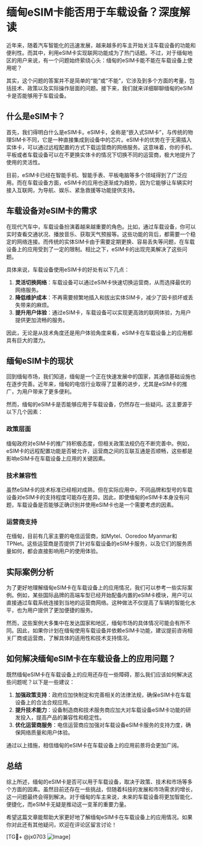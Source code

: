# 缅甸eSIM卡能否用于车载设备？深度解读

近年来，随着汽车智能化的迅速发展，越来越多的车主开始关注车载设备的功能和便利性。而其中，利用eSIM卡实现联网功能成为了热门话题。不过，对于缅甸地区的用户来说，有一个问题始终萦绕心头：缅甸的eSIM卡能不能在车载设备上使用呢？

其实，这个问题的答案并不是简单的“能”或“不能”，它涉及到多个方面的考量，包括技术、政策以及实际操作层面的问题。接下来，我们就来详细聊聊缅甸的eSIM卡是否能够用于车载设备。

## 什么是eSIM卡？

首先，我们得明白什么是eSIM卡。eSIM卡，全称是“嵌入式SIM卡”，与传统的物理SIM卡不同，它是一种直接集成到设备中的芯片。eSIM卡的优势在于无需插入实体卡，可以通过远程配置的方式下载运营商的网络服务。这意味着，你的手机、平板或者车载设备可以在不更换实体卡的情况下切换不同的运营商，极大地提升了使用的灵活性。

目前，eSIM卡已经在智能手机、智能手表、平板电脑等多个领域得到了广泛应用。而在车载设备方面，eSIM卡的应用也逐渐成为趋势，因为它能够让车辆实时接入互联网，为导航、娱乐、紧急救援等功能提供支持。

## 车载设备对eSIM卡的需求

在现代汽车中，车载设备扮演着越来越重要的角色。比如，通过车载设备，你可以实时查看交通状况、播放音乐、获取天气预报等。这些功能的背后，都需要一个稳定的网络连接。而传统的实体SIM卡由于需要定期更换、容易丢失等问题，在车载设备上的应用受到了一定的限制。相比之下，eSIM卡的出现完美解决了这些问题。

具体来说，车载设备使用eSIM卡的好处有以下几点：

1. **灵活切换网络**：车载设备可以通过eSIM卡快速切换运营商，从而选择最优的网络服务。
2. **降低维护成本**：不再需要频繁地插入和拔出实体SIM卡，减少了因卡损坏或丢失带来的麻烦。
3. **提升用户体验**：通过eSIM卡，车载设备可以实现更高效的联网体验，为用户提供更加流畅的服务。

因此，无论是从技术角度还是用户体验角度来看，eSIM卡在车载设备上的应用都具有巨大的潜力。

## 缅甸eSIM卡的现状

回到缅甸市场，我们知道，缅甸是一个正在快速发展中的国家，其通信基础设施也在逐步完善。近年来，缅甸的电信行业取得了显著的进步，尤其是eSIM卡的推广，为用户带来了更多便利。

然而，缅甸的eSIM卡是否能够应用于车载设备，仍然存在一些疑问。这主要源于以下几个因素：

### 政策层面

缅甸政府对eSIM卡的推广持积极态度，但相关政策法规仍在不断完善中。例如，eSIM卡的远程配置功能是否被允许，运营商之间的互联互通是否顺畅，这些都是影响eSIM卡在车载设备上应用的关键因素。

### 技术兼容性

虽然eSIM卡的技术标准已经相对成熟，但在实际应用中，不同品牌和型号的车载设备对eSIM卡的支持程度可能存在差异。因此，即使缅甸的eSIM卡本身没有问题，车载设备是否能够正确识别并使用eSIM卡也是一个需要考虑的因素。

### 运营商支持

在缅甸，目前有几家主要的电信运营商，如Mytel、Ooredoo Myanmar和TPNet。这些运营商是否提供了针对车载设备的eSIM卡服务，以及它们的服务质量如何，都会直接影响用户的使用体验。

## 实际案例分析

为了更好地理解缅甸eSIM卡在车载设备上的应用情况，我们可以参考一些实际案例。例如，某些国际品牌的高端车型已经开始配备内置的eSIM卡模块，用户可以直接通过车载系统连接到当地的运营商网络。这种做法不仅提高了车辆的智能化水平，也为用户提供了更加便捷的服务。

然而，这些案例大多集中在发达国家和地区，缅甸市场的具体情况可能会有所不同。因此，如果你计划在缅甸使用车载设备并依赖eSIM卡功能，建议提前咨询相关厂商或运营商，了解具体的适用性和技术支持情况。

## 如何解决缅甸eSIM卡在车载设备上的应用问题？

既然缅甸eSIM卡在车载设备上的应用还存在一些障碍，那么我们应该如何解决这些问题呢？以下是一些建议：

1. **加强政策支持**：政府应加快制定和完善相关的法律法规，确保eSIM卡在车载设备上的合法合规应用。
2. **提升技术能力**：设备制造商和技术服务商应加大对车载设备eSIM卡功能的研发投入，提高产品的兼容性和稳定性。
3. **优化运营商服务**：电信运营商应加强对车载设备eSIM卡服务的支持力度，确保网络质量和用户体验。

通过以上措施，相信缅甸的eSIM卡在车载设备上的应用前景将会更加广阔。

## 总结

综上所述，缅甸的eSIM卡是否可以用于车载设备，取决于政策、技术和市场等多个方面的因素。虽然目前还存在一些挑战，但随着科技的发展和市场需求的增长，这一问题最终会得到解决。对于缅甸的车主来说，未来的车载设备将更加智能化、便捷化，而eSIM卡无疑是推动这一变革的重要力量。

希望这篇文章能帮助大家更好地了解缅甸eSIM卡在车载设备上的应用情况。如果你对此还有其他疑问，欢迎在评论区留言讨论！

[TG💪+ @jx0703 ![Image](https://github.com/user-attachments/assets/dbca1d08-cadb-493c-b0ec-ad6f7a83f270)]